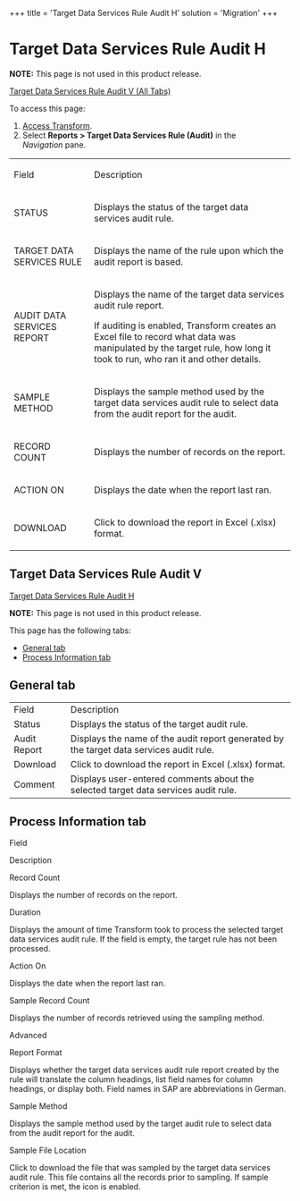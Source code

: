 +++
title = 'Target Data Services Rule Audit H'
solution = 'Migration'
+++

# Target Data Services Rule Audit H

<span style="font-weight: bold;">NOTE:</span> This page is not used in
this product release.

[Target Data Services Rule Audit V (All Tabs)](#Target_DS_Rule_Audit_V)

To access this page:

1.  [Access Transform](../Config/Access_Transform.htm).
2.  Select **Reports \> Target Data Services Rule (Audit)** in the
    *Navigation* pane.

<table>
<tbody>
<tr class="odd">
<td><p>Field</p></td>
<td><p>Description</p></td>
</tr>
<tr class="even">
<td><p>STATUS</p></td>
<td><p>Displays the <span id="Status" class="popUpLink">status</span> of the target data services audit rule.</p></td>
</tr>
<tr class="odd">
<td><p>TARGET DATA SERVICES RULE</p></td>
<td><p>Displays the name of the rule upon which the audit report is based.</p></td>
</tr>
<tr class="even">
<td><p>AUDIT DATA SERVICES REPORT</p></td>
<td><p>Displays the name of the target data services audit rule report.</p>
<p>If auditing is enabled, Transform creates an Excel file to record what data was manipulated by the target rule, how long it took to run, who ran it and other details.</p></td>
</tr>
<tr class="odd">
<td><p>SAMPLE METHOD</p></td>
<td><p>Displays the sample method used by the target data services audit rule to select data from the audit report for the audit.</p></td>
</tr>
<tr class="even">
<td><p>RECORD COUNT</p></td>
<td><p>Displays the number of records on the report.</p></td>
</tr>
<tr class="odd">
<td><p>ACTION ON</p></td>
<td><p>Displays the date when the report last ran.</p></td>
</tr>
<tr class="even">
<td><p>DOWNLOAD</p></td>
<td><p>Click to download the report in Excel (.xlsx) format.</p></td>
</tr>
</tbody>
</table>

## <span id="Target_DS_Rule_Audit_V"></span>Target Data Services Rule Audit V

[Target Data Services Rule Audit H](#Target_DS_Rule_Audit_H)

<span style="font-weight: bold;">NOTE:</span> This page is not used in
this product release.

This page has the following tabs:

  - [General tab](#General_Tab)
  - [Process Information
tab](#Process)

## <span id="General_Tab"></span>General tab

|              |                                                                                          |
| ------------ | ---------------------------------------------------------------------------------------- |
| Field        | Description                                                                              |
| Status       | Displays the <span id="Status" class="popUpLink">status</span> of the target audit rule. |
| Audit Report | Displays the name of the audit report generated by the target data services audit rule.  |
| Download     | Click to download the report in Excel (.xlsx) format.                                    |
| Comment      | Displays user-entered comments about the selected target data services audit rule.       |

## <span id="Process"></span>Process Information tab

Field

Description

Record Count

Displays the number of records on the report.

Duration

Displays the amount of time Transform took to process the selected
target data services audit rule. If the field is empty, the target rule
has not been processed.

Action On

Displays the date when the report last ran.

Sample Record Count

Displays the number of records retrieved using the sampling method.

Advanced

Report Format

Displays whether the target data services audit rule report created by
the rule will translate the column headings, list field names for column
headings, or display both. Field names in SAP are abbreviations in
German.

Sample Method

Displays the sample method used by the target audit rule to select data
from the audit report for the audit.

Sample File Location

Click to download the file that was sampled by the target data services
audit rule. This file contains all the records prior to sampling. If
sample criterion is met, the icon is enabled.

